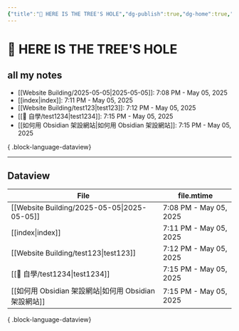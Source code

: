 ```yaml
---
{"title":"🌲 HERE IS THE TREE'S HOLE","dg-publish":true,"dg-home":true,"tags":["DigitalGarden","obsidian","self_learing","website_design","gardenEntry"],"permalink":"/index/","dgPassFrontmatter":true,"noteIcon":"","created":"2025-05-04T16:52:57.499+08:00","updated":"2025-05-05T19:11:59.359+08:00"}
---
```


# 🌲 HERE IS THE TREE'S HOLE

## all my notes
- [[Website Building/2025-05-05\|2025-05-05]]: 7:08 PM - May 05, 2025
- [[index\|index]]: 7:11 PM - May 05, 2025
- [[Website Building/test123\|test123]]: 7:12 PM - May 05, 2025
- [[💪 自學/test1234\|test1234]]: 7:15 PM - May 05, 2025
- [[如何用 Obsidian 架設網站\|如何用 Obsidian 架設網站]]: 7:15 PM - May 05, 2025

{ .block-language-dataview}


---



## Dataview
| File                                           | file.mtime             |
| ---------------------------------------------- | ---------------------- |
| [[Website Building/2025-05-05\|2025-05-05]] | 7:08 PM - May 05, 2025 |
| [[index\|index]]                            | 7:11 PM - May 05, 2025 |
| [[Website Building/test123\|test123]]       | 7:12 PM - May 05, 2025 |
| [[💪 自學/test1234\|test1234]]                | 7:15 PM - May 05, 2025 |
| [[如何用 Obsidian 架設網站\|如何用 Obsidian 架設網站]]    | 7:15 PM - May 05, 2025 |

{ .block-language-dataview}

